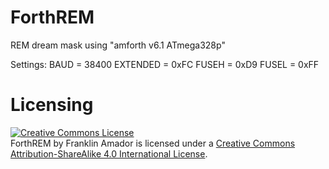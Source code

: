 # ForthREM
REM dream mask using "amforth v6.1 ATmega328p"

Settings:
BAUD = 38400
EXTENDED = 0xFC
FUSEH = 0xD9
FUSEL = 0xFF

Licensing
=========
<a rel="license" href="http://creativecommons.org/licenses/by-sa/4.0/"><img alt="Creative Commons License" style="border-width:0" src="https://i.creativecommons.org/l/by-sa/4.0/88x31.png" /></a><br /><span xmlns:dct="http://purl.org/dc/terms/" href="http://purl.org/dc/dcmitype/InteractiveResource" property="dct:title" rel="dct:type">ForthREM</span> by <span xmlns:cc="http://creativecommons.org/ns#" property="cc:attributionName">Franklin Amador</span> is licensed under a <a rel="license" href="http://creativecommons.org/licenses/by-sa/4.0/">Creative Commons Attribution-ShareAlike 4.0 International License</a>.
